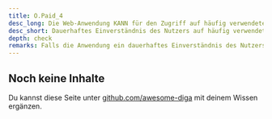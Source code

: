 ```yaml
---
title: O.Paid_4
desc_long: Die Web-Anwendung KANN für den Zugriff auf häufig verwendete, kostenpflichtige Ressourcen oder kostenpflichtige Leistungen ein dauerhaftes Einverständnis des Nutzers einholen, soweit dies dem primären Zweck der Anwendung angemessen ist.
desc_short: Dauerhaftes Einverständnis des Nutzers auf häufig verwendete, kostenpflichtige Leistungen oder Ressourcen.
depth: check
remarks: Falls die Anwendung ein dauerhaftes Einverständnis des Nutzers für den Zugriff auf kostenpflichtige Ressourcen fordert, prüft der Evaluator, ob dies für den primären Zweck der Anwendung erforderlich ist (vgl. O.Purp_1).
---
```


## Noch keine Inhalte

Du kannst diese Seite unter [github.com/awesome-diga](https://github.com/awesome-diga/tr-faq) mit deinem Wissen ergänzen.
